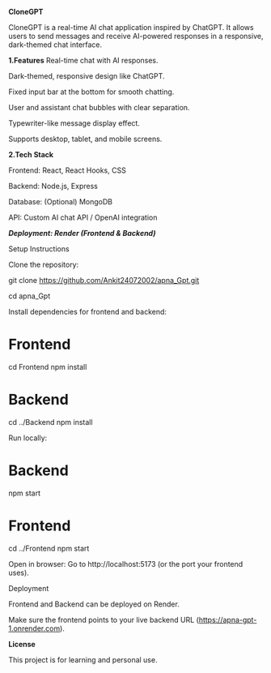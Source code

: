 **CloneGPT** 

CloneGPT is a real-time AI chat application inspired by ChatGPT. It allows users to send messages and receive AI-powered responses in a responsive, dark-themed chat interface.

**1.Features**
Real-time chat with AI responses.

Dark-themed, responsive design like ChatGPT.

Fixed input bar at the bottom for smooth chatting.

User and assistant chat bubbles with clear separation.

Typewriter-like message display effect.

Supports desktop, tablet, and mobile screens.

**2.Tech Stack**

Frontend: React, React Hooks, CSS

Backend: Node.js, Express

Database: (Optional) MongoDB

API: Custom AI chat API / OpenAI integration

***Deployment: Render (Frontend & Backend)***


Setup Instructions

Clone the repository:

git clone https://github.com/Ankit24072002/apna_Gpt.git

cd apna_Gpt


Install dependencies for frontend and backend:

# Frontend
cd Frontend
npm install

# Backend
cd ../Backend
npm install


Run locally:

# Backend
npm start

# Frontend
cd ../Frontend
npm start


Open in browser:
Go to http://localhost:5173
 (or the port your frontend uses).

Deployment

Frontend and Backend can be deployed on Render.

Make sure the frontend points to your live backend URL (https://apna-gpt-1.onrender.com).

**License**

This project is for learning and personal use.

